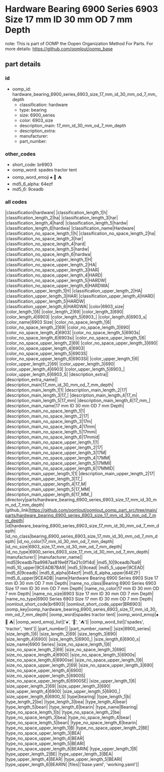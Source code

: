 # Hardware Bearing 6900 Series 6903 Size 17 mm ID 30 mm OD 7 mm Depth  

note: This is part of OOMP the Oopen Organization Method For Parts. For more details: https://github.com/oomlout/oomp_base

##  part details





### id
* oomp_id: hardware_bearing_6900_series_6903_size_17_mm_id_30_mm_od_7_mm_depth
  * classification: hardware
  * type: bearing
  * size: 6900_series
  * color: 6903_size
  * description_main: 17_mm_id_30_mm_od_7_mm_depth
  * description_extra: 
  * manufacturer: 
  * part_number: 

### other_codes
* short_code: br6903
* oomp_word: spades tractor tent
* oomp_word_emoji :spades: :tractor: :tent:
* md5_6_alpha: 64ezf
* md5_6: 9ceadb

### all codes 
|classification|hardware|
|classification_length_1|h|
|classification_length_2|ha|
|classification_length_3|har|
|classification_length_4|hard|
|classification_length_5|hardw|
|classification_length_6|hardwa|
|classification_name|Hardware|
|classification_no_space_length_1|h|
|classification_no_space_length_2|ha|
|classification_no_space_length_3|har|
|classification_no_space_length_4|hard|
|classification_no_space_length_5|hardw|
|classification_no_space_length_6|hardwa|
|classification_no_space_upper_length_1|H|
|classification_no_space_upper_length_2|HA|
|classification_no_space_upper_length_3|HAR|
|classification_no_space_upper_length_4|HARD|
|classification_no_space_upper_length_5|HARDW|
|classification_no_space_upper_length_6|HARDWA|
|classification_upper_length_1|H|
|classification_upper_length_2|HA|
|classification_upper_length_3|HAR|
|classification_upper_length_4|HARD|
|classification_upper_length_5|HARDW|
|classification_upper_length_6|HARDWA|
|color|6903_size|
|color_length_1|6|
|color_length_2|69|
|color_length_3|690|
|color_length_4|6903|
|color_length_5|6903_|
|color_length_6|6903_s|
|color_name|6903 Size|
|color_no_space_length_1|6|
|color_no_space_length_2|69|
|color_no_space_length_3|690|
|color_no_space_length_4|6903|
|color_no_space_length_5|6903s|
|color_no_space_length_6|6903si|
|color_no_space_upper_length_1|6|
|color_no_space_upper_length_2|69|
|color_no_space_upper_length_3|690|
|color_no_space_upper_length_4|6903|
|color_no_space_upper_length_5|6903S|
|color_no_space_upper_length_6|6903SI|
|color_upper_length_1|6|
|color_upper_length_2|69|
|color_upper_length_3|690|
|color_upper_length_4|6903|
|color_upper_length_5|6903_|
|color_upper_length_6|6903_S|
|description_extra||
|description_extra_name||
|description_main|17_mm_id_30_mm_od_7_mm_depth|
|description_main_length_1|1|
|description_main_length_2|17|
|description_main_length_3|17_|
|description_main_length_4|17_m|
|description_main_length_5|17_mm|
|description_main_length_6|17_mm_|
|description_main_name|17 mm ID 30 mm OD 7 mm Depth|
|description_main_no_space_length_1|1|
|description_main_no_space_length_2|17|
|description_main_no_space_length_3|17m|
|description_main_no_space_length_4|17mm|
|description_main_no_space_length_5|17mmi|
|description_main_no_space_length_6|17mmid|
|description_main_no_space_upper_length_1|1|
|description_main_no_space_upper_length_2|17|
|description_main_no_space_upper_length_3|17M|
|description_main_no_space_upper_length_4|17MM|
|description_main_no_space_upper_length_5|17MMI|
|description_main_no_space_upper_length_6|17MMID|
|description_main_upper_length_1|1|
|description_main_upper_length_2|17|
|description_main_upper_length_3|17_|
|description_main_upper_length_4|17_M|
|description_main_upper_length_5|17_MM|
|description_main_upper_length_6|17_MM_|
|directory|parts/hardware_bearing_6900_series_6903_size_17_mm_id_30_mm_od_7_mm_depth|
|github_link|https://github.com/oomlout/oomlout_oomp_part_src/tree/main/parts/hardware_bearing_6900_series_6903_size_17_mm_id_30_mm_od_7_mm_depth|
|id|hardware_bearing_6900_series_6903_size_17_mm_id_30_mm_od_7_mm_depth|
|id_no_class|bearing_6900_series_6903_size_17_mm_id_30_mm_od_7_mm_depth|
|id_no_color|17_mm_id_30_mm_od_7_mm_depth|
|id_no_size|6903_size_17_mm_id_30_mm_od_7_mm_depth|
|id_no_type|6900_series_6903_size_17_mm_id_30_mm_od_7_mm_depth|
|manufacturer||
|manufacturer_name||
|md5|9ceadb7ba9987aa819e6f75a21c0f14d|
|md5_10|9ceadb7ba9|
|md5_10_upper|9CEADB7BA9|
|md5_5|9cead|
|md5_5_upper|9CEAD|
|md5_6|9ceadb|
|md5_6_alpha|64ezf|
|md5_6_alpha_upper|64EZF|
|md5_6_upper|9CEADB|
|name|Hardware Bearing 6900 Series 6903 Size 17 mm ID 30 mm OD 7 mm Depth|
|name_no_class|Bearing 6900 Series 6903 Size 17 mm ID 30 mm OD 7 mm Depth|
|name_no_color|17 mm ID 30 mm OD 7 mm Depth|
|name_no_size|6903 Size 17 mm ID 30 mm OD 7 mm Depth|
|name_no_type|6900 Series 6903 Size 17 mm ID 30 mm OD 7 mm Depth|
|oomlout_short_code|br6903|
|oomlout_short_code_upper|BR6903|
|oomp_key|oomp_hardware_bearing_6900_series_6903_size_17_mm_id_30_mm_od_7_mm_depth|
|oomp_word|spades tractor tent|
|oomp_word_emoji|:spades: :tractor: :tent:|
|oomp_word_emoji_list|[':spades:', ':tractor:', ':tent:']|
|oomp_word_list|['spades', 'tractor', 'tent']|
|part_number||
|part_number_name||
|size|6900_series|
|size_length_1|6|
|size_length_2|69|
|size_length_3|690|
|size_length_4|6900|
|size_length_5|6900_|
|size_length_6|6900_s|
|size_name|6900 Series|
|size_no_space_length_1|6|
|size_no_space_length_2|69|
|size_no_space_length_3|690|
|size_no_space_length_4|6900|
|size_no_space_length_5|6900s|
|size_no_space_length_6|6900se|
|size_no_space_upper_length_1|6|
|size_no_space_upper_length_2|69|
|size_no_space_upper_length_3|690|
|size_no_space_upper_length_4|6900|
|size_no_space_upper_length_5|6900S|
|size_no_space_upper_length_6|6900SE|
|size_upper_length_1|6|
|size_upper_length_2|69|
|size_upper_length_3|690|
|size_upper_length_4|6900|
|size_upper_length_5|6900_|
|size_upper_length_6|6900_S|
|type|bearing|
|type_length_1|b|
|type_length_2|be|
|type_length_3|bea|
|type_length_4|bear|
|type_length_5|beari|
|type_length_6|bearin|
|type_name|Bearing|
|type_no_space_length_1|b|
|type_no_space_length_2|be|
|type_no_space_length_3|bea|
|type_no_space_length_4|bear|
|type_no_space_length_5|beari|
|type_no_space_length_6|bearin|
|type_no_space_upper_length_1|B|
|type_no_space_upper_length_2|BE|
|type_no_space_upper_length_3|BEA|
|type_no_space_upper_length_4|BEAR|
|type_no_space_upper_length_5|BEARI|
|type_no_space_upper_length_6|BEARIN|
|type_upper_length_1|B|
|type_upper_length_2|BE|
|type_upper_length_3|BEA|
|type_upper_length_4|BEAR|
|type_upper_length_5|BEARI|
|type_upper_length_6|BEARIN|
|files|['base.yaml', 'working.yaml']|
